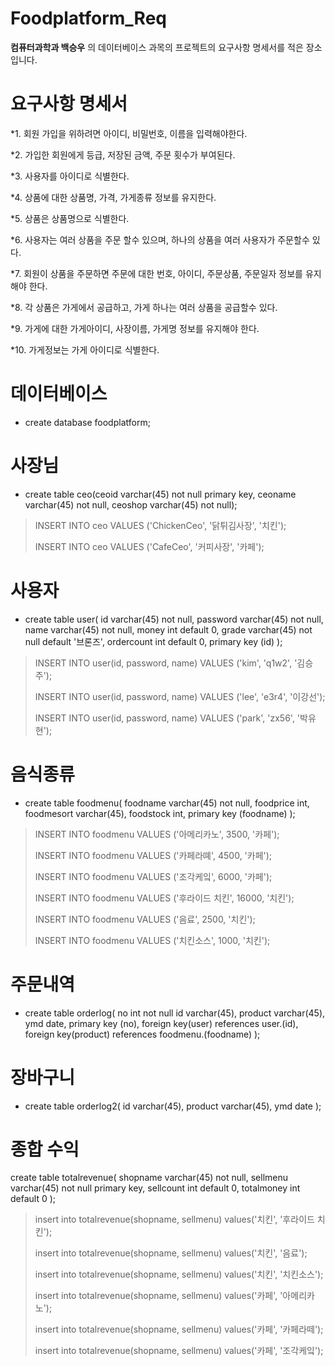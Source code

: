 # Foodplatform_Req
__컴퓨터과학과 백승우__ 의 데이터베이스 과목의 프로젝트의 요구사항 명세서를 적은 장소입니다.

# 요구사항 명세서
*1. 회원 가입을 위하려면 아이디, 비밀번호, 이름을 입력해야한다.

*2. 가입한 회원에게 등급, 저장된 금액, 주문 횟수가 부여된다.

*3. 사용자를 아이디로 식별한다.

*4. 상품에 대한 상품명, 가격, 가게종류 정보를 유지한다.

*5. 상품은 상품명으로 식별한다.

*6. 사용자는 여러 상품을 주문 할수 있으며, 하나의 상품을 여러 사용자가 주문할수 있다.

*7. 회원이 상품을 주문하면 주문에 대한 번호, 아이디, 주문상품, 주문일자 정보를 유지해야 한다.

*8. 각 상품은 가게에서 공급하고, 가게 하나는 여러 상품을 공급할수 있다.

*9. 가게에 대한 가게아이디, 사장이름, 가게명 정보를 유지해야 한다.

*10. 가게정보는 가게 아이디로 식별한다.


# 데이터베이스
* create database foodplatform;

# 사장님
* create table ceo(ceoid varchar(45) not null primary key, ceoname varchar(45) not null, ceoshop varchar(45) not null);

> INSERT INTO ceo VALUES ('ChickenCeo', '닭튀김사장', '치킨');
>
> INSERT INTO ceo VALUES ('CafeCeo', '커피사장', '카페');

# 사용자
* create table user(
id varchar(45) not null,
password varchar(45) not null,
name varchar(45) not null,
money int default 0,
grade varchar(45) not null default '브론즈',
ordercount int default 0,
primary key (id)
);

>INSERT INTO user(id, password, name) VALUES ('kim', 'q1w2', '김승주');
>
>INSERT INTO user(id, password, name) VALUES ('lee', 'e3r4', '이강선');
>
>INSERT INTO user(id, password, name) VALUES ('park', 'zx56', '박유현');

# 음식종류
* create table foodmenu(
foodname varchar(45) not null,
foodprice int,
foodmesort varchar(45),
foodstock int,
primary key (foodname)
);

>INSERT INTO foodmenu VALUES ('아메리카노', 3500, '카페');
>
>INSERT INTO foodmenu VALUES ('카페라뗴', 4500, '카페');
>
>INSERT INTO foodmenu VALUES ('조각케잌', 6000, '카페');
>
>INSERT INTO foodmenu VALUES ('후라이드 치킨', 16000, '치킨');
>
>INSERT INTO foodmenu VALUES ('음료', 2500, '치킨');
>
>INSERT INTO foodmenu VALUES ('치킨소스', 1000, '치킨');

# 주문내역
* create table orderlog(
no int not null
id varchar(45),
product varchar(45),
ymd date,
primary key (no),
foreign key(user) references user.(id),
foreign key(product) references foodmenu.(foodname)
);

# 장바구니
* create table orderlog2(
id varchar(45),
product varchar(45),
ymd date
);

# 종합 수익
create table totalrevenue(
shopname varchar(45) not null,
sellmenu varchar(45) not null primary key,
sellcount int default 0,
totalmoney int default 0
);

> insert into totalrevenue(shopname, sellmenu) values('치킨', '후라이드 치킨');
>
>insert into totalrevenue(shopname, sellmenu) values('치킨', '음료');
>
>insert into totalrevenue(shopname, sellmenu) values('치킨', '치킨소스');
>
>insert into totalrevenue(shopname, sellmenu) values('카페', '아메리카노');
>
>insert into totalrevenue(shopname, sellmenu) values('카페', '카페라떼');
>
>insert into totalrevenue(shopname, sellmenu) values('카페', '조각케잌');
